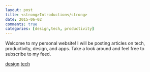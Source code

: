 ```yaml
---
layout: post
title: <strong>Introduction</strong>
date: 2015-06-02
comments: true
categories: [design,tech, productivity]
---
```


Welcome to my personal website! I will be posting articles on tech, productivity, design, and apps. Take a look around and feel free to subscribe to my feed.

<a href="#" class="myButton">design</a>
  <a href="#" class="tag">tech</a>
